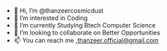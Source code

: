 - 👋 Hi, I’m @thanzeercosmicdust
- 👀 I’m interested in Coding
- 🌱 I’m currently Studying Btech Computer Science
- 💞️ I’m looking to collaborate on Better Opportunities
- 📫 You can reach me ,thanzeer.official@gmail.com

<!---
thanzeercosmicdust/thanzeercosmicdust is a ✨ special ✨ repository because its `README.md` (this file) appears on your GitHub profile.
You can click the Preview link to take a look at your changes.
--->
